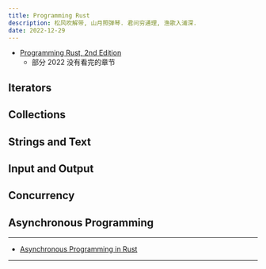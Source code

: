 ```yaml
---
title: Programming Rust
description: 松风吹解带, 山月照弹琴. 君问穷通理, 渔歌入浦深.
date: 2022-12-29
---
```


- [Programming Rust, 2nd Edition](https://book.douban.com/subject/34973905/)
  - 部分 2022 没有看完的章节

## Iterators

## Collections

## Strings and Text

## Input and Output

## Concurrency

## Asynchronous Programming

------------------

- [Asynchronous Programming in Rust](https://rust-lang.github.io/async-book/)

------------------

